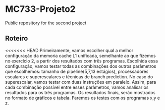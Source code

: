 # MC733-Projeto2
Public repository for the second project

## Roteiro
<<<<<<< HEAD
Primeiramente, vamos escolher qual a melhor configuração da memoria cache L1 unificada, semelhante ao que fizemos no exercício 2, a partir dos
resultados com três programas. Escolhida essa configuração, vamos testar todas as combinações dos outros parâmetros que escolhemos:
tamanho de pipeline(5,7,13 estágios), processadores escalares e superescalares e técnicas de branch prediction. No caso do superescalar, vamos 
testar com duas instruções em paralelo. Assim, para cada combinação possível entre esses parâmetros, vamos analisar os resultados para os 
três programas. Os resultados finais, serão mostrados no formato de gráficos e tabela. Faremos os testes com os programas x,y e z.

